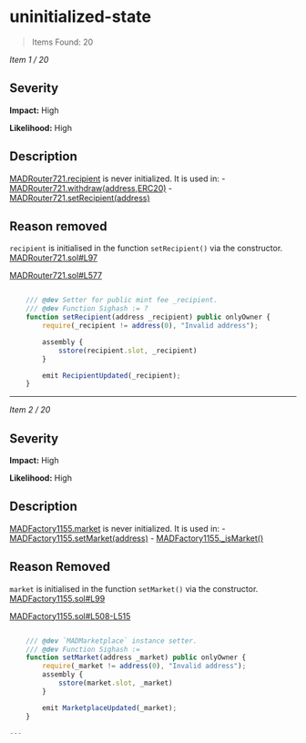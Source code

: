 # uninitialized-state

> Items Found: 20

_Item 1 / 20_

## Severity

**Impact:** High

**Likelihood:** High

## Description

 [MADRouter721.recipient](https://github.com/madnfts/madnfts-solidity-contracts/tree/c128e6780c557dc8eb432c6545ebc2411b26cbd3/contracts/MADRouter721.sol#L56) is never initialized. It is used in:
	- [MADRouter721.withdraw(address,ERC20)](https://github.com/madnfts/madnfts-solidity-contracts/tree/c128e6780c557dc8eb432c6545ebc2411b26cbd3/contracts/MADRouter721.sol#L374-L442)
	- [MADRouter721.setRecipient(address)](https://github.com/madnfts/madnfts-solidity-contracts/tree/c128e6780c557dc8eb432c6545ebc2411b26cbd3/contracts/MADRouter721.sol#L577-L585)



## Reason removed

`recipient` is initialised in the function `setRecipient()` via the constructor. [MADRouter721.sol#L97](https://github.com/madnfts/madnfts-solidity-contracts/blob/c128e6780c557dc8eb432c6545ebc2411b26cbd3/contracts/MADRouter721.sol#L97)

[MADRouter721.sol#L577](https://github.com/madnfts/madnfts-solidity-contracts/blob/c128e6780c557dc8eb432c6545ebc2411b26cbd3/contracts/MADRouter721.sol#L577)

```javascript

    /// @dev Setter for public mint fee _recipient.
    /// @dev Function Sighash := ?
    function setRecipient(address _recipient) public onlyOwner {
        require(_recipient != address(0), "Invalid address");

        assembly {
            sstore(recipient.slot, _recipient)
        }

        emit RecipientUpdated(_recipient);
    }

```

---

_Item 2 / 20_

## Severity

**Impact:** High

**Likelihood:** High

## Description

 [MADFactory1155.market](https://github.com/madnfts/madnfts-solidity-contracts/tree/c128e6780c557dc8eb432c6545ebc2411b26cbd3/contracts/MADFactory1155.sol#L79) is never initialized. It is used in:
	- [MADFactory1155.setMarket(address)](https://github.com/madnfts/madnfts-solidity-contracts/tree/c128e6780c557dc8eb432c6545ebc2411b26cbd3/contracts/MADFactory1155.sol#L508-L515)
	- [MADFactory1155._isMarket()](https://github.com/madnfts/madnfts-solidity-contracts/tree/c128e6780c557dc8eb432c6545ebc2411b26cbd3/contracts/MADFactory1155.sol#L752-L759)



## Reason Removed

`market` is initialised in the function `setMarket()` via the constructor. [MADFactory1155.sol#L99](https://github.com/madnfts/madnfts-solidity-contracts/blob/c128e6780c557dc8eb432c6545ebc2411b26cbd3/contracts/MADFactory1155.sol#L99)

[MADFactory1155.sol#L508-L515](https://github.com/madnfts/madnfts-solidity-contracts/blob/c128e6780c557dc8eb432c6545ebc2411b26cbd3/contracts/MADFactory1155.sol#L508-L515)

```javascript

    /// @dev `MADMarketplace` instance setter.
    /// @dev Function Sighash := 
    function setMarket(address _market) public onlyOwner {
        require(_market != address(0), "Invalid address");
        assembly {
            sstore(market.slot, _market)
        }

        emit MarketplaceUpdated(_market);
    }

---


